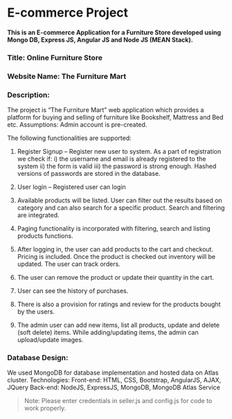# E-commerce Project

#### This is an E-commerce Application for a Furniture Store developed using Mongo DB, Express JS, Angular JS and Node JS (MEAN Stack).

### Title: Online Furniture Store

### Website Name: The Furniture Mart

### Description:

The project is “The Furniture Mart” web application which provides a platform for buying and selling of furniture like Bookshelf, Mattress and Bed etc.
Assumptions:
Admin account is pre-created.

The following functionalities are supported:

1. Register Signup – Register new user to system. As a part of registration we check if:
   i) the username and email is already registered to the system
   ii) the form is valid
   iii) the password is strong enough. Hashed versions of passwords are stored in the database.
2. User login – Registered user can login

3. Available products will be listed. User can filter out the results based on category and can also search for a specific product. Search and filtering are integrated.
4. Paging functionality is incorporated with filtering, search and listing products functions.

5. After logging in, the user can add products to the cart and checkout. Pricing is included. Once the product is checked out inventory will be updated. The user can track orders.
6. The user can remove the product or update their quantity in the cart.

7. User can see the history of purchases.
8. There is also a provision for ratings and review for the products bought by the users.

9. The admin user can add new items, list all products, update and delete (soft delete) items. While adding/updating items, the admin can upload/update images.

### Database Design:

We used MongoDB for database implementation and hosted data on Atlas cluster.
Technologies:
Front-end: HTML, CSS, Bootstrap, AngularJS, AJAX, JQuery Back-end: NodeJS, ExpressJS, MongoDB, MongoDB Atlas Service

> Note: Please enter credentials in seller.js and config.js for code to work properly.
